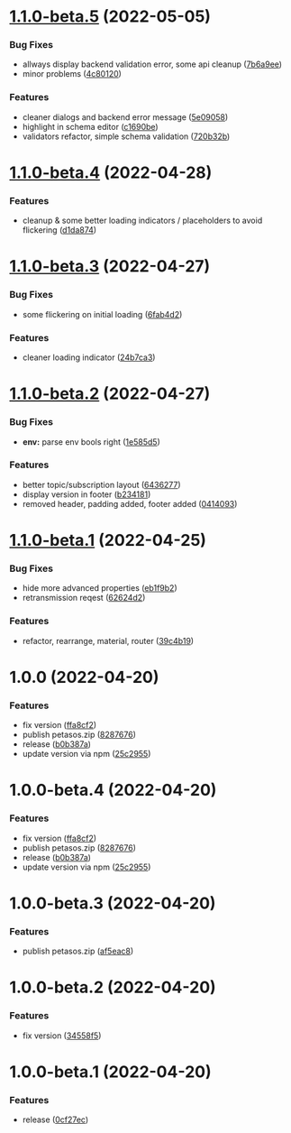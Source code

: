 # [1.1.0-beta.5](https://github.com/TouK/petasos/compare/v1.1.0-beta.4...v1.1.0-beta.5) (2022-05-05)


### Bug Fixes

* allways display backend validation error, some api cleanup ([7b6a9ee](https://github.com/TouK/petasos/commit/7b6a9eeb42cabd0f8bb22da889e17c77e73bc885))
* minor problems ([4c80120](https://github.com/TouK/petasos/commit/4c8012066a0d113f9c15144d052db4bea279edec))


### Features

* cleaner dialogs and backend error message ([5e09058](https://github.com/TouK/petasos/commit/5e09058ae59b3a20943719ce632f67acb4a1f1c6))
* highlight in schema editor ([c1690be](https://github.com/TouK/petasos/commit/c1690be97a8fd18a26d70751a2ced8cda5405030))
* validators refactor, simple schema validation ([720b32b](https://github.com/TouK/petasos/commit/720b32bf2ef04008dfb4039bc17e5416491a23dd))

# [1.1.0-beta.4](https://github.com/TouK/petasos/compare/v1.1.0-beta.3...v1.1.0-beta.4) (2022-04-28)


### Features

* cleanup & some better loading indicators / placeholders to avoid flickering ([d1da874](https://github.com/TouK/petasos/commit/d1da8749d4bf1317bdbe784981980b94b51f3e72))

# [1.1.0-beta.3](https://github.com/TouK/petasos/compare/v1.1.0-beta.2...v1.1.0-beta.3) (2022-04-27)


### Bug Fixes

* some flickering on initial loading ([6fab4d2](https://github.com/TouK/petasos/commit/6fab4d258283bf17cf500fe41924b303a6961e76))


### Features

* cleaner loading indicator ([24b7ca3](https://github.com/TouK/petasos/commit/24b7ca3e077e316f31116ddf079eeed679472da2))

# [1.1.0-beta.2](https://github.com/TouK/petasos/compare/v1.1.0-beta.1...v1.1.0-beta.2) (2022-04-27)


### Bug Fixes

* **env:** parse env bools right ([1e585d5](https://github.com/TouK/petasos/commit/1e585d55e9a34e0c213200a760453fd4e1cd62c9))


### Features

* better topic/subscription layout ([6436277](https://github.com/TouK/petasos/commit/643627710bf6a974150eb2b5624b8e01ce26e282))
* display version in footer ([b234181](https://github.com/TouK/petasos/commit/b234181e48f2e9b155871705761781c4f901cecd))
* removed header, padding added, footer added ([0414093](https://github.com/TouK/petasos/commit/0414093594430f5b1a24d4cef14cf4c489100608))

# [1.1.0-beta.1](https://github.com/TouK/petasos/compare/v1.0.0...v1.1.0-beta.1) (2022-04-25)


### Bug Fixes

* hide more advanced properties ([eb1f9b2](https://github.com/TouK/petasos/commit/eb1f9b21744ef382d7f6d476223bbf9e11cfdaef))
* retransmission reqest ([62624d2](https://github.com/TouK/petasos/commit/62624d237ebf927a53f71401deb48abe899c1110))


### Features

* refactor, rearrange, material, router ([39c4b19](https://github.com/TouK/petasos/commit/39c4b19722c9eca70b74e26de9cd281978b87198))

# 1.0.0 (2022-04-20)


### Features

* fix version ([ffa8cf2](https://github.com/TouK/petasos/commit/ffa8cf210dea470df37eb2ccdf75270dc8f2db56))
* publish petasos.zip ([8287676](https://github.com/TouK/petasos/commit/8287676c7dc8301ce6d75fe8a2053aa9e499810f))
* release ([b0b387a](https://github.com/TouK/petasos/commit/b0b387a93cf945f01df3d22b2e96cb92a3750fb6))
* update version via npm ([25c2955](https://github.com/TouK/petasos/commit/25c295598c27748a982302ccfd5ecd512e755e94))

# 1.0.0-beta.4 (2022-04-20)


### Features

* fix version ([ffa8cf2](https://github.com/TouK/petasos/commit/ffa8cf210dea470df37eb2ccdf75270dc8f2db56))
* publish petasos.zip ([8287676](https://github.com/TouK/petasos/commit/8287676c7dc8301ce6d75fe8a2053aa9e499810f))
* release ([b0b387a](https://github.com/TouK/petasos/commit/b0b387a93cf945f01df3d22b2e96cb92a3750fb6))
* update version via npm ([25c2955](https://github.com/TouK/petasos/commit/25c295598c27748a982302ccfd5ecd512e755e94))

# 1.0.0-beta.3 (2022-04-20)


### Features

* publish petasos.zip ([af5eac8](https://github.com/TouK/petasos/commit/af5eac899c665950250ef5420f731e4e858a3746))

# 1.0.0-beta.2 (2022-04-20)


### Features

* fix version ([34558f5](https://github.com/TouK/petasos/commit/34558f5462c46345444433685f96845bba511a0a))

# 1.0.0-beta.1 (2022-04-20)


### Features

* release ([0cf27ec](https://github.com/TouK/petasos/commit/0cf27ecba1e02f680901c56b0e0c154936a4239b))

